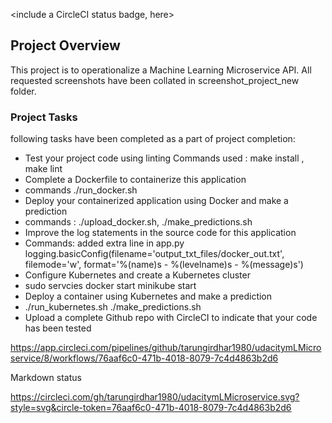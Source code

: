 <include a CircleCI status badge, here>

## Project Overview

This project is to operationalize a Machine Learning Microservice API. All requested screenshots have been collated in screenshot_project_new folder.


### Project Tasks

following tasks have been completed as a part of project completion:

* Test your project code using linting
 Commands used : make install , make lint
* Complete a Dockerfile to containerize this application
* commands ./run_docker.sh
* Deploy your containerized application using Docker and make a prediction
* commands : ./upload_docker.sh, ./make_predictions.sh
* Improve the log statements in the source code for this application
*  Commands: added extra line in app.py   logging.basicConfig(filename='output_txt_files/docker_out.txt', filemode='w', format='%(name)s - %(levelname)s - %(message)s')
* Configure Kubernetes and create a Kubernetes cluster
* sudo servcies docker start minikube start 
* Deploy a container using Kubernetes and make a prediction
* ./run_kubernetes.sh ./make_predictions.sh
* Upload a complete Github repo with CircleCI to indicate that your code has been tested

https://app.circleci.com/pipelines/github/tarungirdhar1980/udacitymLMicroservice/8/workflows/76aaf6c0-471b-4018-8079-7c4d4863b2d6

Markdown status

https://circleci.com/gh/tarungirdhar1980/udacitymLMicroservice.svg?style=svg&circle-token=76aaf6c0-471b-4018-8079-7c4d4863b2d6

